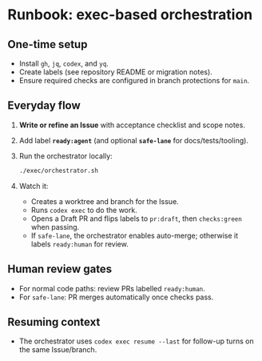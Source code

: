 # Runbook: exec-based orchestration

## One-time setup
- Install `gh`, `jq`, `codex`, and `yq`.
- Create labels (see repository README or migration notes).
- Ensure required checks are configured in branch protections for `main`.

## Everyday flow
1. **Write or refine an Issue** with acceptance checklist and scope notes.
2. Add label **`ready:agent`** (and optional **`safe-lane`** for docs/tests/tooling).
3. Run the orchestrator locally:

   ```bash
   ./exec/orchestrator.sh
   ```

4. Watch it:
   - Creates a worktree and branch for the Issue.
   - Runs `codex exec` to do the work.
   - Opens a Draft PR and flips labels to `pr:draft`, then `checks:green` when passing.
   - If `safe-lane`, the orchestrator enables auto-merge; otherwise it labels `ready:human` for review.

## Human review gates
- For normal code paths: review PRs labelled `ready:human`.
- For `safe-lane`: PR merges automatically once checks pass.

## Resuming context
- The orchestrator uses `codex exec resume --last` for follow-up turns on the same Issue/branch.

